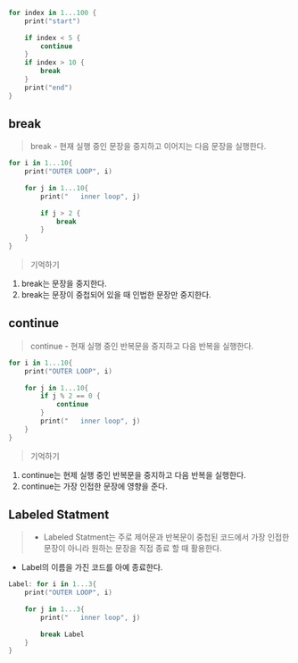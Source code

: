```swift
for index in 1...100 {
	print("start")
    
    if index < 5 {
    	continue
    }
    if index > 10 {
    	break
    }
    print("end")
}
```

## break
> break - 현재 실행 중인 문장을 중지하고 이어지는 다음 문장을 실행한다.

```swift
for i in 1...10{
    print("OUTER LOOP", i)
    
    for j in 1...10{
        print("   inner loop", j)
        
        if j > 2 {
            break
        }
    }
}
```

> 기억하기
1. break는 문장을 중지한다.
2. break는 문장이 중첩되어 있을 때 인법한 문장만 중지한다.

## continue
> continue - 현재 실행 중인 반복문을 중지하고 다음 반복을 실행한다.


```swift
for i in 1...10{
    print("OUTER LOOP", i)
    
    for j in 1...10{
        if j % 2 == 0 {
            continue
        }
        print("   inner loop", j)
    }
}
```

> 기억하기
1. continue는 현제 실행 중인 반복문을 중지하고 다음 반복을 실행한다.
2. continue는 가장 인접한 문장에 영향을 준다.

## Labeled Statment
> - Labeled Statment는 주로 제어문과 반복문이 중첩된 코드에서 가장 인접한 문장이 아니라 원하는 문장을 직접 종료 할 때 활용한다.
- Label의 이름을 가진 코드를 아예 종료한다.

```swift
Label: for i in 1...3{
    print("OUTER LOOP", i)
    
    for j in 1...3{
        print("   inner loop", j)
        
        break Label
    }
}
```




